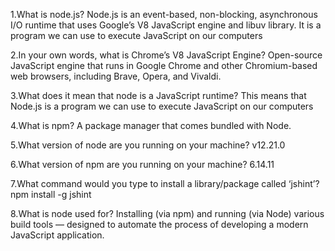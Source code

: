 1.What is node.js?
	Node.js is an event-based, non-blocking, asynchronous I/O runtime that uses Google’s V8 JavaScript engine and libuv library. It is a program we can use to execute JavaScript on our computers

2.In your own words, what is Chrome’s V8 JavaScript Engine?
		Open-source JavaScript engine that runs in Google Chrome and other Chromium-based web browsers, including Brave, Opera, and Vivaldi.

3.What does it mean that node is a JavaScript runtime?
	This means that Node.js is a program we can use to execute JavaScript on our computers

4.What is npm?
	A package manager that comes bundled with Node.

5.What version of node are you running on your machine?
	v12.21.0

6.What version of npm are you running on your machine?
	6.14.11

7.What command would you type to install a library/package called ‘jshint’?
	npm install -g jshint

8.What is node used for?
	Installing (via npm) and running (via Node) various build tools — designed to automate the process of developing a modern JavaScript application.